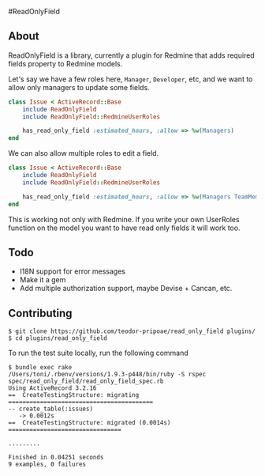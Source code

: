 #ReadOnlyField

## About

ReadOnlyField is a library, currently a plugin for Redmine that adds required fields property to Redmine models.

Let's say we have a few roles here, `Manager`, `Developer`, etc, and we want to allow only managers to update some fields.

```ruby
class Issue < ActiveRecord::Base
    include ReadOnlyField
    include ReadOnlyField::RedmineUserRoles

    has_read_only_field :estimated_hours, :allow => %w(Managers)
end
```

We can also allow multiple roles to edit a field.


```ruby
class Issue < ActiveRecord::Base
    include ReadOnlyField
    include ReadOnlyField::RedmineUserRoles

    has_read_only_field :estimated_hours, :allow => %w(Managers TeamMembers)
end
```

This is working not only with Redmine. If you write your own UserRoles function on the model you want to have read only fields it will work too.

## Todo
- I18N support for error messages
- Make it a gem
- Add multiple authorization support, maybe Devise + Cancan, etc.

## Contributing

```
$ git clone https://github.com/teodor-pripoae/read_only_field plugins/
$ cd plugins/read_only_field
```

To run the test suite locally, run the following command

```
$ bundle exec rake
/Users/toni/.rbenv/versions/1.9.3-p448/bin/ruby -S rspec spec/read_only_field/read_only_field_spec.rb
Using ActiveRecord 3.2.16
==  CreateTestingStructure: migrating =========================================
-- create_table(:issues)
   -> 0.0012s
==  CreateTestingStructure: migrated (0.0014s) ================================

.........

Finished in 0.04251 seconds
9 examples, 0 failures
```
